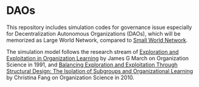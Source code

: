 # DAOs

This repository includes simulation codes for governance issue especially for Decentralization Autonomous Organizations (DAOs), which will be memorized as Large World Network, compared to [Small World Network](https://en.wikipedia.org/wiki/Small-world_network).


The simulation model follows the research stream of [Exploration and Exploitation in Organization Learning](https://pubsonline.informs.org/doi/abs/10.1287/orsc.2.1.71) by James G March on Organization Science in 1991, and [Balancing Exploration and Exploitation Through Structural Design: The Isolation of Subgroups and Organizational Learning](https://pubsonline.informs.org/doi/abs/10.1287/orsc.1090.0468) by Christina Fang on Organization Science in 2010.
